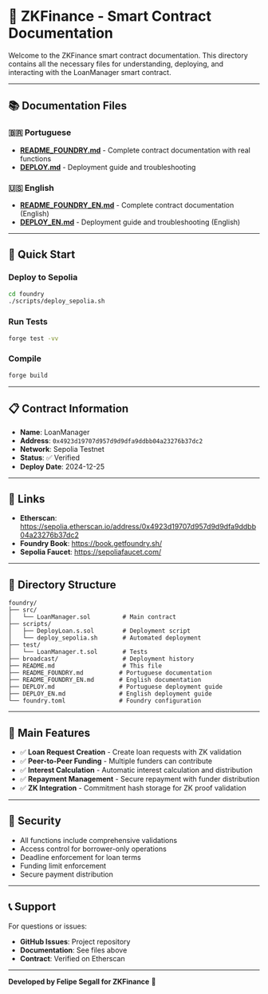 # 🏦 ZKFinance - Smart Contract Documentation

Welcome to the ZKFinance smart contract documentation. This directory contains all the necessary files for understanding, deploying, and interacting with the LoanManager smart contract.

---

## 📚 Documentation Files

### 🇧🇷 Portuguese
- **[README_FOUNDRY.md](README_FOUNDRY.md)** - Complete contract documentation with real functions
- **[DEPLOY.md](DEPLOY.md)** - Deployment guide and troubleshooting

### 🇺🇸 English
- **[README_FOUNDRY_EN.md](README_FOUNDRY_EN.md)** - Complete contract documentation (English)
- **[DEPLOY_EN.md](DEPLOY_EN.md)** - Deployment guide and troubleshooting (English)

---

## 🚀 Quick Start

### Deploy to Sepolia
```bash
cd foundry
./scripts/deploy_sepolia.sh
```

### Run Tests
```bash
forge test -vv
```

### Compile
```bash
forge build
```

---

## 📋 Contract Information

- **Name**: LoanManager
- **Address**: `0x4923d19707d957d9d9dfa9ddbb04a23276b37dc2`
- **Network**: Sepolia Testnet
- **Status**: ✅ Verified
- **Deploy Date**: 2024-12-25

---

## 🔗 Links

- **Etherscan**: https://sepolia.etherscan.io/address/0x4923d19707d957d9d9dfa9ddbb04a23276b37dc2
- **Foundry Book**: https://book.getfoundry.sh/
- **Sepolia Faucet**: https://sepoliafaucet.com/

---

## 📁 Directory Structure

```
foundry/
├── src/
│   └── LoanManager.sol         # Main contract
├── scripts/
│   ├── DeployLoan.s.sol        # Deployment script
│   └── deploy_sepolia.sh       # Automated deployment
├── test/
│   └── LoanManager.t.sol       # Tests
├── broadcast/                  # Deployment history
├── README.md                   # This file
├── README_FOUNDRY.md          # Portuguese documentation
├── README_FOUNDRY_EN.md       # English documentation
├── DEPLOY.md                  # Portuguese deployment guide
├── DEPLOY_EN.md               # English deployment guide
└── foundry.toml               # Foundry configuration
```

---

## 🎯 Main Features

- ✅ **Loan Request Creation** - Create loan requests with ZK validation
- ✅ **Peer-to-Peer Funding** - Multiple funders can contribute
- ✅ **Interest Calculation** - Automatic interest calculation and distribution
- ✅ **Repayment Management** - Secure repayment with funder distribution
- ✅ **ZK Integration** - Commitment hash storage for ZK proof validation

---

## 🔐 Security

- All functions include comprehensive validations
- Access control for borrower-only operations
- Deadline enforcement for loan terms
- Funding limit enforcement
- Secure payment distribution

---

## 📞 Support

For questions or issues:
- **GitHub Issues**: Project repository
- **Documentation**: See files above
- **Contract**: Verified on Etherscan

---

**Developed by Felipe Segall for ZKFinance** 🚀 